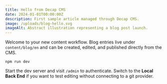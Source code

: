 ```yaml
---
title: Hello from Decap CMS
date: 2024-01-01T00:00:00Z
description: First sample article managed through Decap CMS.
image: /uploads/blog-hello.svg
imageAlt: Abstract illustration representing a blog post launch.
---
```


Welcome to your new content workflow. Blog entries live under `content/blog/en` and can be created, edited, and published directly from the CMS.

```
npm run dev
```

Start the dev server and visit `/admin` to authenticate. Switch to the **Local Back End** if you want to test editing without connecting to a git provider.
